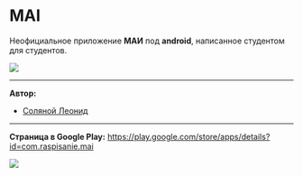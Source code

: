 # MAI
Неофициальное приложение **МАИ** под **android**, написанное студентом для студентов.

![](https://img.shields.io/github/stars/SuperSLD/MAI.svg)

---

**Автор:**
+ [Соляной Леонид](https://vk.com/seks_simvo1)

---

**Страница в Google Play:** https://play.google.com/store/apps/details?id=com.raspisanie.mai

![](https://sun9-12.userapi.com/c855124/v855124142/1b40c2/ShiSsZX9SkQ.jpg)
